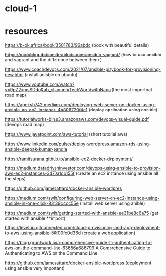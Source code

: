 # cloud-1

# resources 

https://b-ok.africa/book/3501783/96abdc (book with beautiful details)

https://codeblog.dotsandbrackets.com/ansible-vagrant/ (how to use ansible and vagrant and the difference between them ) 

https://www.coachdevops.com/2021/07/ansible-playbook-for-provisioning-new.html (install anisble on ubuntu)


https://www.youtube.com/watch?v=9pZ2xmsSDdo&ab_channel=TechWorldwithNana (the most importnat road map)


https://apeksh742.medium.com/deploying-web-server-on-docker-using-ansible-on-ec2-instance-4b898770f4e1 (deploy application using ansible)

https://tutorialworks-bin.s3.amazonaws.com/devops-visual-guide.pdf (devops road map)

https://www.javatpoint.com/aws-tutorial (short tutorial aws)

https://www.linkedin.com/pulse/deploy-wordpress-amazon-rds-using-ansible-deepak-kumar-pandia


https://ramitsurana.github.io/ansible-ec2-docker-deployment/

https://medium.datadriveninvestor.com/devops-using-ansible-to-provision-aws-ec2-instances-3d70a1cb155f (create an ec2 instance using ansible all the steps)

https://github.com/jamesattard/docker-ansible-wordpres

https://medium.com/swlh/configuring-web-server-on-ec2-instance-using-ansible-in-one-click-83139c4cc55e (install web server using anible)

https://medium.com/swlh/getting-started-with-ansible-ee31be8c6a75 (get started with ansible **import)
 
 https://levelup.gitconnected.com/cloud-provisioning-and-app-deployment-to-aws-using-ansible-56f00fc0d36d (create a web application)


https://blog.gruntwork.io/a-comprehensive-guide-to-authenticating-to-aws-on-the-command-line-63656a686799 A Comprehensive Guide to Authenticating to AWS on the Command Line


https://github.com/jamesattard/docker-ansible-wordpress (deployment using ansible very important)
